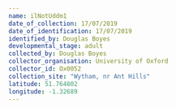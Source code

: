 ```yaml
---
name: ilNotUddm1
date_of_collection: 17/07/2019
date_of_identification: 17/07/2019
identified_by: Douglas Boyes
developmental_stage: adult
collected_by: Douglas Boyes
collector_organisation: University of Oxford
collector_id: Ox0052
collection_site: "Wytham, nr Ant Hills"
latitude: 51.764802
longitude: -1.32689
---
```

